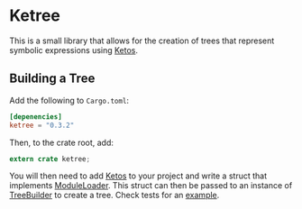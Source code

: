 # Ketree

This is a small library that allows for the creation of trees that represent symbolic expressions using [Ketos](https://github.com/murarth/ketos).

## Building a Tree

Add the following to `Cargo.toml`:

```toml
[depenencies]
ketree = "0.3.2"
```

Then, to the crate root, add:

```rust
extern crate ketree;
```

You will then need to add [Ketos](https://github.com/murarth/ketos) to your project and write a struct that 
implements [ModuleLoader](https://docs.rs/ketos/0.10.0/ketos/module/trait.ModuleLoader.html). This struct 
can then be passed to an instance of [TreeBuilder](https://docs.rs/ketree/0.3.2/ketree/treebuilder/struct.TreeBuilder.html) 
to create a tree. Check tests for an [example](https://github.com/Wulfsta/ketree/blob/master/tests/build.rs).
